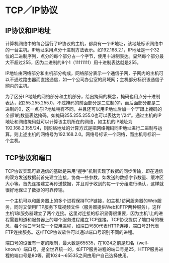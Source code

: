 # TCP／IP协议

## IP协议和IP地址

计算机网络中的每台运行了IP协议的主机，都具有一个IP地址，该地址标识网络中的一台主机。IP地址采用点分十进制方法表示。如192.168.2.1，IP地址是一个32位的二进制序列，点分的每个部分占一个字节，使用十进制表达。显然每个部分最大不超过255，因为二进制的8个1（11111111）用十进制表达就是255。

IP地址由网络部分和主机部分构成，网络部分表示一个通信子网，子网内的主机可以不通过路由器而直接通信，如一个公司办公室的局域网；主机部分标识该通信子网内的主机。

为了区分I P地址的网络部分和主机部分，给出掩码的概念，掩码也用点分十进制表达，如255.255.255.0，不过掩码的前面部分是二进制的1，而后面部分都是二进制的0，这一点与IP地址稍有不同，并且还可以用IP地址后加一个“/”跟上掩码的全部1的数量表达掩码，如掩码255.255.255.0也可以表达为“/24”。通过主机的IP地址和网络掩码就可以计算该主机所在的网络，如主机的IP地址为192.168.2.155/24，则网络地址的计算方式是把网络掩码同IP地址进行二进制与运算。则上述主机的网络号为192.168.2.0。网络号标识一个网络，而主机号标识一个主机。

## TCP协议和端口

TCP协议实现可靠通信的基础是采用“握手”机制实现了数据的同步传输，即在通信的双方发送数据前首先建立连接，协商一些参数，如发送的数据字节数量、缓冲区大小等。首先连接建立再传送数据，并且对于收到的每一个分组进行确认，这样就很好地保证了数据的可靠传输。

一个主机可以和服务器上的多个进程保持TCP链接，如主机1访问服务器的Web服务，同时又使用FTP服务下载视频文件（服务器提供Web和FTP两种服务），这样主机1和服务器建立了两个连接。这里对连接的标识显得很重要，因为主机1上的进程需要知道和服务器上的哪个服务进程建立TCP连接。TCP协议提供了端口号的概念，每个端口号对应一个应用进程，如端口号80代表HTTP连接，端口号21代表FTP连接服务。这样TCP协议软件可以通过端口号识别不同的进程。

端口号的设置有一定的限制，最大数是65535，在1024之前是知名（well-known）端口号，是全世界统一的，如FTP服务进程的端口号是25，HTTP服务进程的端口号是80等。而1024～65535之间由用户自己选择使用。


